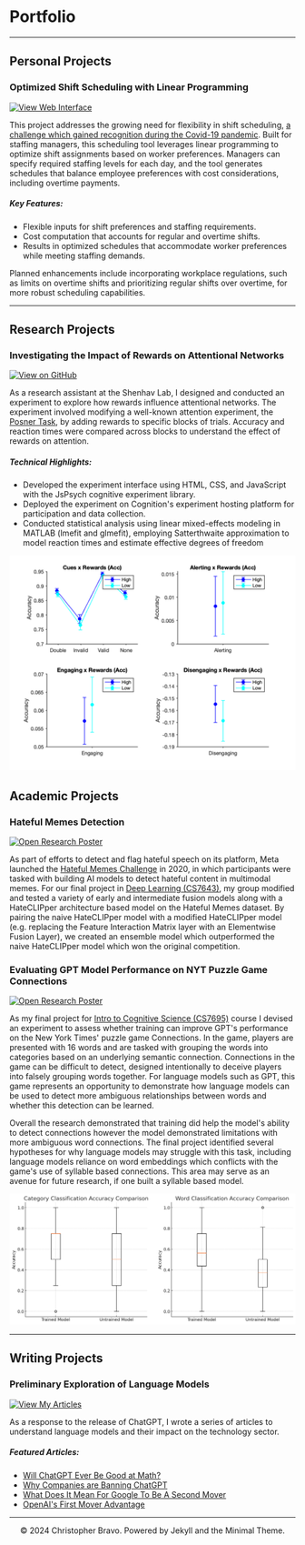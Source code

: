 # Portfolio
---
## Personal Projects

### Optimized Shift Scheduling with Linear Programming

[![View Web Interface](https://img.shields.io/badge/GitHub-View_Web_Interface-blue?logo=GitHub)](https://cbravo8.pythonanywhere.com/input)

This project addresses the growing need for flexibility in shift scheduling, [a challenge which gained recognition during the Covid-19 pandemic](https://shift.hks.harvard.edu/wp-content/uploads/2022/01/COVIDUpdate_Brief_Final.pdf). Built for staffing managers, this scheduling tool leverages linear programming to optimize shift assignments based on worker preferences. Managers can specify required staffing levels for each day, and the tool generates schedules that balance employee preferences with cost considerations, including overtime payments.

##### Key Features:
- Flexible inputs for shift preferences and staffing requirements.  
- Cost computation that accounts for regular and overtime shifts.  
- Results in optimized schedules that accommodate worker preferences while meeting staffing demands.

Planned enhancements include incorporating workplace regulations, such as limits on overtime shifts and prioritizing regular shifts over overtime, for more robust scheduling capabilities.

---
## Research Projects

### Investigating the Impact of Rewards on Attentional Networks

[![View on GitHub](https://img.shields.io/badge/GitHub-View_on_GitHub-blue?logo=GitHub)](https://github.com/Christopher-Bravo-Ibanez/Exploring-Rewards-Influence-on-Posner-Task)

As a research assistant at the Shenhav Lab, I designed and conducted an experiment to explore how rewards influence attentional networks. The experiment involved modifying a well-known attention experiment, the [Posner Task](https://www.sciencedirect.com/science/article/abs/pii/S1053811905000984?via%3Dihub), by adding rewards to specific blocks of trials. Accuracy and reaction times were compared across blocks to understand the effect of rewards on attention.

##### Technical Highlights:
- Developed the experiment interface using HTML, CSS, and JavaScript with the JsPsych cognitive experiment library.
- Deployed the experiment on Cognition's experiment hosting platform for participation and data collection.
- Conducted statistical analysis using linear mixed-effects modeling in MATLAB (lmefit and glmefit), employing Satterthwaite approximation to model reaction times and estimate effective degrees of freedom

<center><img src="images/Posner.png"/></center>


## Academic Projects

### Hateful Memes Detection

[![Open Research Poster](https://img.shields.io/badge/PDF-Open_Research_Paper-blue?logo=adobe-acrobat-reader&logoColor=white)](pdf/HatefulMemes.pdf)

As part of efforts to detect and flag hateful speech on its platform, Meta launched the [Hateful Memes Challenge](https://ai.meta.com/blog/hateful-memes-challenge-and-data-set/) in 2020, in which participants were tasked with building AI models to detect hateful content in multimodal memes. For our final project in [Deep Learning (CS7643)](https://omscs.gatech.edu/cs-7643-deep-learning), my group modified and tested a variety of early and intermediate fusion models along with a HateCLIPper architecture based model on the Hateful Memes dataset. By pairing the naive HateCLIPper model with a modified HateCLIPper model (e.g. replacing the Feature Interaction Matrix layer with an Elementwise Fusion Layer), we created an ensemble model which outperformed the naive HateCLIPper model which won the original competition.

### Evaluating GPT Model Performance on NYT Puzzle Game Connections

[![Open Research Poster](https://img.shields.io/badge/PDF-Open_Research_Paper-blue?logo=adobe-acrobat-reader&logoColor=white)](pdf/Connections.pdf)

As my final project for [Intro to Cognitive Science (CS7695)](https://omscs.gatech.edu/cs-6795-introduction-cognitive-science) course I devised an experiment to assess whether training can improve GPT's performance on the New York Times' puzzle game Connections. In the game, players are presented with 16 words and are tasked with grouping the words into categories based on an underlying semantic connection. Connections in the game can be difficult to detect, designed intentionally to deceive players into falsely grouping words together. For language models such as GPT, this game represents an opportunity to demonstrate how language models can be used to detect more ambiguous relationships between words and whether this detection can be learned.

Overall the research demonstrated that training did help the model's ability to detect connections however the model demonstrated limitations with more ambiguous word connections. The final project identified several hypotheses for why language models may struggle with this task, including language models reliance on word embeddings which conflicts with the game's use of syllable based connections. This area may serve as an avenue for future research, if one built a syllable based model. 

<center><img src="images/Connections.png"/></center>



---
## Writing Projects

### Preliminary Exploration of Language Models

[![View My Articles](https://img.shields.io/badge/Medium-View_My_Articles-grey?logo=medium&labelColor=black)](https://medium.com/@christopher.bravo.ibanez)

As a response to the release of ChatGPT, I wrote a series of articles to understand language models and their impact on the technology sector.

##### Featured Articles:
- [Will ChatGPT Ever Be Good at Math?](https://medium.com/byte-sized-insights/will-chatgpt-ever-be-good-at-math-c3ad3215b6e7)
- [Why Companies are Banning ChatGPT](https://medium.com/byte-sized-insights/why-companies-are-banning-chatgpt-e1e54352457c)
- [What Does It Mean For Google To Be A Second Mover](https://medium.com/byte-sized-insights/what-does-it-mean-for-google-to-be-a-second-mover-e8b24ded89dd)
- [OpenAI's First Mover Advantage](https://medium.com/byte-sized-insights/the-benefits-of-being-first-85656ea19dee)

---
<center>© 2024 Christopher Bravo. Powered by Jekyll and the Minimal Theme.</center>
